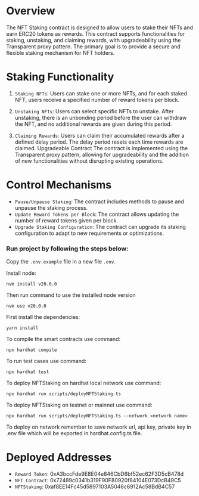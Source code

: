 # Overview
The NFT Staking contract is designed to allow users to stake their NFTs and earn ERC20 tokens as rewards. This contract supports functionalities for staking, unstaking, and claiming rewards, with upgradeability using the Transparent proxy pattern. The primary goal is to provide a secure and flexible staking mechanism for NFT holders.

# Staking Functionality
1. `Staking NFTs`: Users can stake one or more NFTs, and for each staked NFT, users receive a specified number of reward tokens per block.

2. `Unstaking NFTs`: Users can select specific NFTs to unstake. After unstaking, there is an unbonding period before the user can withdraw the NFT, and no additional rewards are given during this period.

3. `Claiming Rewards`: Users can claim their accumulated rewards after a defined delay period. The delay period resets each time rewards are claimed.
Upgradeable Contract
The contract is implemented using the Transparent proxy pattern, allowing for upgradeability and the addition of new functionalities without disrupting existing operations.

# Control Mechanisms
- `Pause/Unpause Staking`: The contract includes methods to pause and unpause the staking process.
- `Update Reward Tokens per Block`: The contract allows updating the number of reward tokens given per block.
- `Upgrade Staking Configuration`: The contract can upgrade its staking configuration to adapt to new requirements or optimizations.

### Run project by following the steps below:

Copy the ``.env.example`` file in a new file ``.env``.

Install node:
```shell
nvm install v20.0.0
```

Then run command to use the installed node version
```shell
nvm use v20.0.0
```

First install the dependencies:
```shell
yarn install
```
To compile the smart contracts use command:
```shell
npx hardhat compile
```

To run test cases use command:
```shell
npx hardhat test
```

To deploy NFTStaking on hardhat local network use command:
```shell
npx hardhat run scripts/deployNFTStaking.ts
```

To deploy NFTStaking on testnet or mainnet use command:
```shell
npx hardhat run scripts/deployNFTStaking.ts --network <network name>
```

To deploy on network remember to save network url, api key, private key in .env file which will be exported in hardhat.config.ts file.

# Deployed Addresses
- `Reward Token`: 0xA3bccFde9E8E04e846CbD6bf52ec62F3D5cB478d
- `NFT Contract`: 0x72489c0341b319F90F80920f84104E073DcB49C5
- `NFTStaking`: 0xaf8EE14Fc45d5897103A5046c6912Ac58BdB4C57